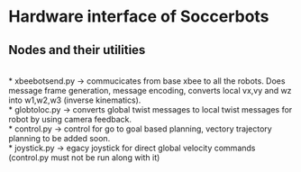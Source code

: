 <h1> Hardware interface of Soccerbots </h1>

<h2> Nodes and their utilities </h2><br>
* xbeebotsend.py -> commucicates from base xbee to all the robots. Does message frame generation, message encoding, converts local vx,vy and wz into w1,w2,w3 (inverse kinematics).<br>  
* globtoloc.py -> converts global twist messages to local twist messages for robot by using camera feedback. <br>  
* control.py -> control for go to goal based planning, vectory trajectory planning to be added soon.  <br>
* joystick.py -> egacy joystick for direct global velocity commands (control.py must not be run along with it)<br>
